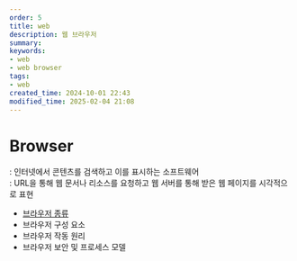 ```yaml
---
order: 5
title: web
description: 웹 브라우저
summary:
keywords:
- web
- web browser
tags:
- web
created_time: 2024-10-01 22:43
modified_time: 2025-02-04 21:08
---
```


# Browser
: 인터넷에서 콘텐츠를 검색하고 이를 표시하는 소프트웨어  
: URL을 통해 웹 문서나 리소스를 요청하고 웹 서버를 통해 받은 웹 페이지를 시각적으로 표현  

- [브라우저 종류](./browser-type.md)
- 브라우저 구성 요소
- 브라우저 작동 원리
- 브라우저 보안 및 프로세스 모델